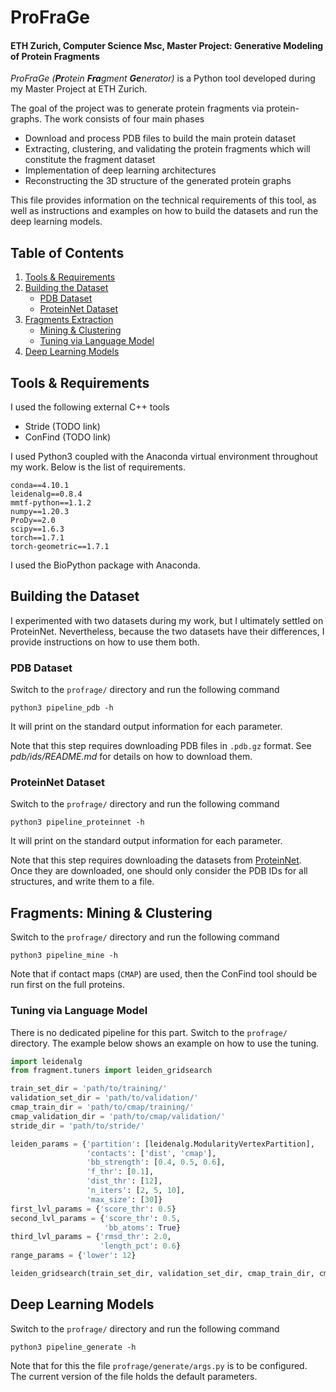 # ProFraGe

#### ETH Zurich, Computer Science Msc, Master Project: Generative Modeling of Protein Fragments

*ProFraGe (**Pr**otein **Fra**gment **Ge**nerator)* is a Python tool developed during my Master Project at ETH Zurich.

The goal of the project was to generate protein fragments via protein-graphs. The work consists of four main phases

* Download and process PDB files to build the main protein dataset
* Extracting, clustering, and validating the protein fragments which will constitute the fragment dataset
* Implementation of deep learning architectures
* Reconstructing the 3D structure of the generated protein graphs

This file provides information on the technical requirements of this tool, as well as instructions and examples on how to build the datasets and run the deep learning models.

## Table of Contents

1. [Tools & Requirements](#tools--requirements)
2. [Building the Dataset](#building-the-dataset)
    * [PDB Dataset](#pdb-dataset)
    * [ProteinNet Dataset](#proteinnet-dataset)
3. [Fragments Extraction](#fragments-extraction)
    * [Mining & Clustering](#mining--clustering)
    * [Tuning via Language Model](#tuning-via-language-model)
4. [Deep Learning Models](#deep-learning-models)

## Tools & Requirements

I used the following external C++ tools

* Stride (TODO link)
* ConFind (TODO link)

I used Python3 coupled with the Anaconda virtual environment throughout my work. Below is the list of requirements.

```
conda==4.10.1
leidenalg==0.8.4
mmtf-python==1.1.2
numpy==1.20.3
ProDy==2.0
scipy==1.6.3
torch==1.7.1
torch-geometric==1.7.1
```

I used the BioPython package with Anaconda.

## Building the Dataset

I experimented with two datasets during my work, but I ultimately settled on ProteinNet. Nevertheless, because the two datasets have their differences, I provide instructions on how to use them both.

### PDB Dataset

Switch to the `profrage/` directory and run the following command

```
python3 pipeline_pdb -h
```

It will print on the standard output information for each parameter.

Note that this step requires downloading PDB files in `.pdb.gz` format. See *pdb/ids/README.md* for details on how to download them.

### ProteinNet Dataset

Switch to the `profrage/` directory and run the following command

```
python3 pipeline_proteinnet -h
```

It will print on the standard output information for each parameter.

Note that this step requires downloading the datasets from [ProteinNet](https://github.com/aqlaboratory/proteinnet). Once they are downloaded, one should only consider the PDB IDs for all structures, and write them to a file.

## Fragments: Mining & Clustering

Switch to the `profrage/` directory and run the following command

```
python3 pipeline_mine -h
```

Note that if contact maps (`CMAP`) are used, then the ConFind tool should be run first on the full proteins.

### Tuning via Language Model

There is no dedicated pipeline for this part. Switch to the `profrage/` directory.
The example below shows an example on how to use the tuning.

```python
import leidenalg
from fragment.tuners import leiden_gridsearch

train_set_dir = 'path/to/training/'
validation_set_dir = 'path/to/validation/'
cmap_train_dir = 'path/to/cmap/training/'
cmap_validation_dir = 'path/to/cmap/validation/'
stride_dir = 'path/to/stride/'

leiden_params = {'partition': [leidenalg.ModularityVertexPartition],
                 'contacts': ['dist', 'cmap'],
                 'bb_strength': [0.4, 0.5, 0.6],
                 'f_thr': [0.1],
                 'dist_thr': [12],
                 'n_iters': [2, 5, 10],
                 'max_size': [30]}
first_lvl_params = {'score_thr': 0.5}
second_lvl_params = {'score_thr': 0.5,
                     'bb_atoms': True}
third_lvl_params = {'rmsd_thr': 2.0,
                    'length_pct': 0.6}
range_params = {'lower': 12}

leiden_gridsearch(train_set_dir, validation_set_dir, cmap_train_dir, cmap_validation_dir, stride_dir, leiden_params, first_lvl_params, second_lvl_params, third_lvl_params, range_params)
```

## Deep Learning Models

Switch to the `profrage/` directory and run the following command

```
python3 pipeline_generate -h
```

Note that for this the file `profrage/generate/args.py` is to be configured. The current version of the file holds the default parameters.